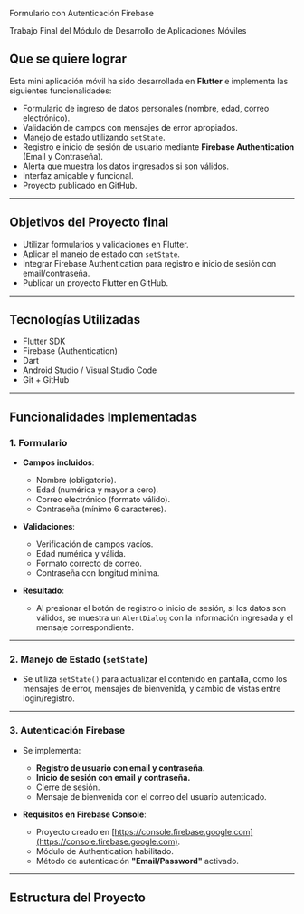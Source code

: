 Formulario con Autenticación Firebase

Trabajo Final del Módulo de Desarrollo de Aplicaciones Móviles

## Que se quiere lograr

Esta mini aplicación móvil ha sido desarrollada en **Flutter** e implementa las siguientes funcionalidades:

- Formulario de ingreso de datos personales (nombre, edad, correo electrónico).
- Validación de campos con mensajes de error apropiados.
- Manejo de estado utilizando `setState`.
- Registro e inicio de sesión de usuario mediante **Firebase Authentication** (Email y Contraseña).
- Alerta que muestra los datos ingresados si son válidos.
- Interfaz amigable y funcional.
- Proyecto publicado en GitHub.

---

## Objetivos del Proyecto final

- Utilizar formularios y validaciones en Flutter.
- Aplicar el manejo de estado con `setState`.
- Integrar Firebase Authentication para registro e inicio de sesión con email/contraseña.
- Publicar un proyecto Flutter en GitHub.

---

## Tecnologías Utilizadas

- Flutter SDK
- Firebase (Authentication)
- Dart
- Android Studio / Visual Studio Code
- Git + GitHub

---

## Funcionalidades Implementadas

### 1. Formulario

- **Campos incluidos**:
  - Nombre (obligatorio).
  - Edad (numérica y mayor a cero).
  - Correo electrónico (formato válido).
  - Contraseña (mínimo 6 caracteres).

- **Validaciones**:
  - Verificación de campos vacíos.
  - Edad numérica y válida.
  - Formato correcto de correo.
  - Contraseña con longitud mínima.

- **Resultado**:
  - Al presionar el botón de registro o inicio de sesión, si los datos son válidos, se muestra un `AlertDialog` con la información ingresada y el mensaje correspondiente.

---

### 2. Manejo de Estado (`setState`)

- Se utiliza `setState()` para actualizar el contenido en pantalla, como los mensajes de error, mensajes de bienvenida, y cambio de vistas entre login/registro.

---

### 3. Autenticación Firebase

- Se implementa:
  - **Registro de usuario con email y contraseña.**
  - **Inicio de sesión con email y contraseña.**
  - Cierre de sesión.
  - Mensaje de bienvenida con el correo del usuario autenticado.

- **Requisitos en Firebase Console**:
  - Proyecto creado en [https://console.firebase.google.com](https://console.firebase.google.com).
  - Módulo de Authentication habilitado.
  - Método de autenticación **"Email/Password"** activado.

---

## Estructura del Proyecto

